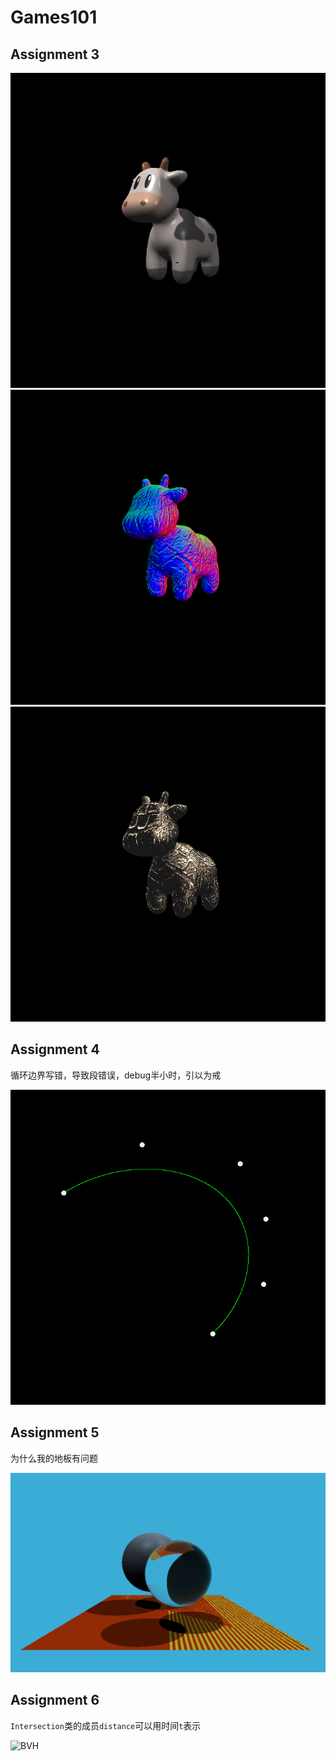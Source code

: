 # Games101

## Assignment 3

![texture](/Assignment3/Code/result/phong_fragment.png)
![bump](/Assignment3/Code/result/bump.png)
![displacement](/Assignment3/Code/result/displacement.png)

## Assignment 4

循环边界写错，导致段错误，debug半小时，引以为戒

![BezierCurve](/Assignment4/result/my_bezier_curve.png)

## Assignment 5

为什么我的地板有问题

![rayCasting](/Assignment5/result/ray%20casting.png)

## Assignment 6

`Intersection`类的成员`distance`可以用时间`t`表示

![BVH](/Assignment6/result/BVH.ppm)
